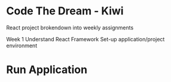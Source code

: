# Code The Dream - Kiwi
React project brokendown into weekly assignments

Week 1 
Understand React Framework
Set-up application/project environment

# Run Application